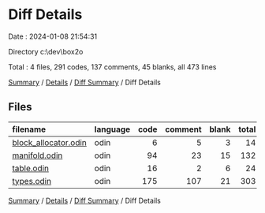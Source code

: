 # Diff Details

Date : 2024-01-08 21:54:31

Directory c:\\dev\\box2o

Total : 4 files,  291 codes, 137 comments, 45 blanks, all 473 lines

[Summary](results.md) / [Details](details.md) / [Diff Summary](diff.md) / Diff Details

## Files
| filename | language | code | comment | blank | total |
| :--- | :--- | ---: | ---: | ---: | ---: |
| [block_allocator.odin](/block_allocator.odin) | odin | 6 | 5 | 3 | 14 |
| [manifold.odin](/manifold.odin) | odin | 94 | 23 | 15 | 132 |
| [table.odin](/table.odin) | odin | 16 | 2 | 6 | 24 |
| [types.odin](/types.odin) | odin | 175 | 107 | 21 | 303 |

[Summary](results.md) / [Details](details.md) / [Diff Summary](diff.md) / Diff Details